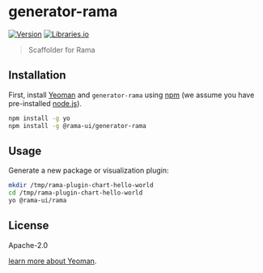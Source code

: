 <!--
Licensed to the Apache Software Foundation (ASF) under one
or more contributor license agreements.  See the NOTICE file
distributed with this work for additional information
regarding copyright ownership.  The ASF licenses this file
to you under the Apache License, Version 2.0 (the
"License"); you may not use this file except in compliance
with the License.  You may obtain a copy of the License at

  http://www.apache.org/licenses/LICENSE-2.0

Unless required by applicable law or agreed to in writing,
software distributed under the License is distributed on an
"AS IS" BASIS, WITHOUT WARRANTIES OR CONDITIONS OF ANY
KIND, either express or implied.  See the License for the
specific language governing permissions and limitations
under the License.
-->

# generator-rama

[![Version](https://img.shields.io/npm/v/@rama-ui/generator-rama.svg?style=flat)](https://www.npmjs.com/package/@rama-ui/generator-rama)
[![Libraries.io](https://img.shields.io/librariesio/release/npm/%40rama-ui%2Fgenerator-rama)](https://libraries.io/npm/@rama-ui%2Fgenerator-rama)

> Scaffolder for Rama

## Installation

First, install [Yeoman](http://yeoman.io) and `generator-rama` using
[npm](https://www.npmjs.com/) (we assume you have pre-installed [node.js](https://nodejs.org/)).

```bash
npm install -g yo
npm install -g @rama-ui/generator-rama
```

## Usage

Generate a new package or visualization plugin:

```bash
mkdir /tmp/rama-plugin-chart-hello-world
cd /tmp/rama-plugin-chart-hello-world
yo @rama-ui/rama
```

## License

Apache-2.0

[learn more about Yeoman](http://yeoman.io/).
